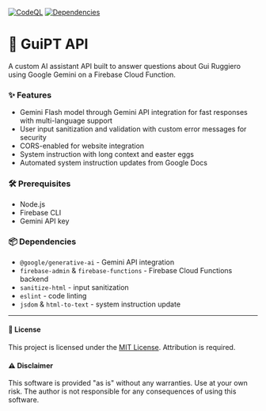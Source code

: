 [![CodeQL](https://github.com/guiruggiero/guipt/actions/workflows/github-code-scanning/codeql/badge.svg)](https://github.com/guiruggiero/guipt/actions/workflows/github-code-scanning/codeql)
[![Dependencies](https://github.com/guiruggiero/guipt/actions/workflows/dependabot/dependabot-updates/badge.svg)](https://github.com/guiruggiero/guipt/actions/workflows/dependabot/dependabot-updates)

# 🧠 GuiPT API

A custom AI assistant API built to answer questions about Gui Ruggiero using Google Gemini on a Firebase Cloud Function.

### ✨ Features

- Gemini Flash model through Gemini API integration for fast responses with multi-language support
- User input sanitization and validation with custom error messages for security
- CORS-enabled for website integration
- System instruction with long context and easter eggs
- Automated system instruction updates from Google Docs

### 🛠️ Prerequisites

- Node.js
- Firebase CLI
- Gemini API key

### 📦 Dependencies

- `@google/generative-ai` - Gemini API integration
- `firebase-admin` & `firebase-functions` - Firebase Cloud Functions backend
- `sanitize-html` - input sanitization
- `eslint` - code linting
- `jsdom` & `html-to-text` - system instruction update

---

#### 📄 License

This project is licensed under the [MIT License](LICENSE). Attribution is required.

#### ⚠️ Disclaimer

This software is provided "as is" without any warranties. Use at your own risk. The author is not responsible for any consequences of using this software.
